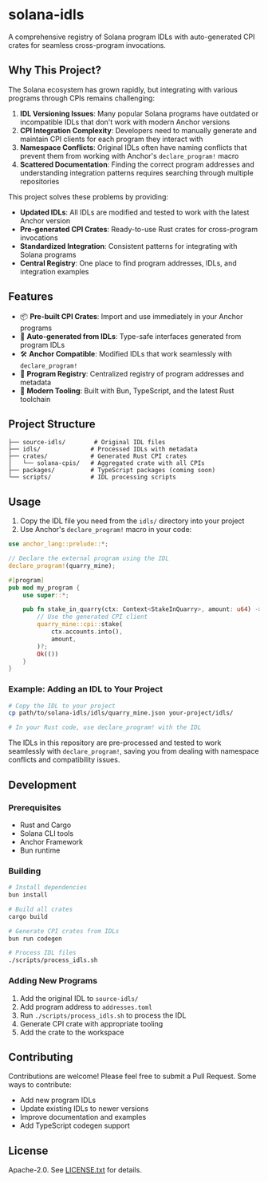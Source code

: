 # solana-idls

A comprehensive registry of Solana program IDLs with auto-generated CPI crates for seamless cross-program invocations.

## Why This Project?

The Solana ecosystem has grown rapidly, but integrating with various programs through CPIs remains challenging:

1. **IDL Versioning Issues**: Many popular Solana programs have outdated or incompatible IDLs that don't work with modern Anchor versions
2. **CPI Integration Complexity**: Developers need to manually generate and maintain CPI clients for each program they interact with
3. **Namespace Conflicts**: Original IDLs often have naming conflicts that prevent them from working with Anchor's `declare_program!` macro
4. **Scattered Documentation**: Finding the correct program addresses and understanding integration patterns requires searching through multiple repositories

This project solves these problems by providing:

- **Updated IDLs**: All IDLs are modified and tested to work with the latest Anchor version
- **Pre-generated CPI Crates**: Ready-to-use Rust crates for cross-program invocations
- **Standardized Integration**: Consistent patterns for integrating with Solana programs
- **Central Registry**: One place to find program addresses, IDLs, and integration examples

## Features

- 📦 **Pre-built CPI Crates**: Import and use immediately in your Anchor programs
- 🔄 **Auto-generated from IDLs**: Type-safe interfaces generated from program IDLs
- 🛠️ **Anchor Compatible**: Modified IDLs that work seamlessly with `declare_program!`
- 📍 **Program Registry**: Centralized registry of program addresses and metadata
- 🚀 **Modern Tooling**: Built with Bun, TypeScript, and the latest Rust toolchain

## Project Structure

```
├── source-idls/        # Original IDL files
├── idls/              # Processed IDLs with metadata
├── crates/            # Generated Rust CPI crates
│   └── solana-cpis/   # Aggregated crate with all CPIs
├── packages/          # TypeScript packages (coming soon)
└── scripts/           # IDL processing scripts
```

## Usage

1. Copy the IDL file you need from the `idls/` directory into your project
2. Use Anchor's `declare_program!` macro in your code:

```rust
use anchor_lang::prelude::*;

// Declare the external program using the IDL
declare_program!(quarry_mine);

#[program]
pub mod my_program {
    use super::*;

    pub fn stake_in_quarry(ctx: Context<StakeInQuarry>, amount: u64) -> Result<()> {
        // Use the generated CPI client
        quarry_mine::cpi::stake(
            ctx.accounts.into(),
            amount,
        )?;
        Ok(())
    }
}
```

### Example: Adding an IDL to Your Project

```bash
# Copy the IDL to your project
cp path/to/solana-idls/idls/quarry_mine.json your-project/idls/

# In your Rust code, use declare_program! with the IDL
```

The IDLs in this repository are pre-processed and tested to work seamlessly with `declare_program!`, saving you from dealing with namespace conflicts and compatibility issues.

## Development

### Prerequisites

- Rust and Cargo
- Solana CLI tools
- Anchor Framework
- Bun runtime

### Building

```bash
# Install dependencies
bun install

# Build all crates
cargo build

# Generate CPI crates from IDLs
bun run codegen

# Process IDL files
./scripts/process_idls.sh
```

### Adding New Programs

1. Add the original IDL to `source-idls/`
2. Add program address to `addresses.toml`
3. Run `./scripts/process_idls.sh` to process the IDL
4. Generate CPI crate with appropriate tooling
5. Add the crate to the workspace

## Contributing

Contributions are welcome! Please feel free to submit a Pull Request. Some ways to contribute:

- Add new program IDLs
- Update existing IDLs to newer versions
- Improve documentation and examples
- Add TypeScript codegen support

## License

Apache-2.0. See [LICENSE.txt](LICENSE.txt) for details.
